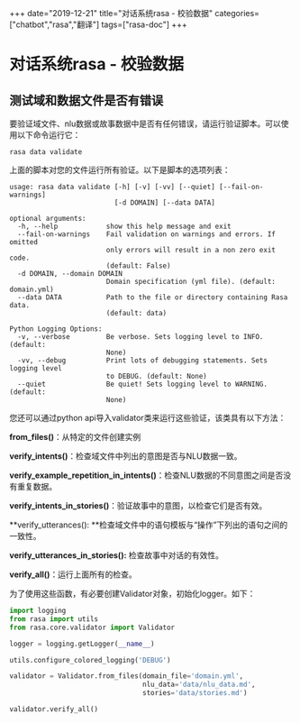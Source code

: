 +++
date="2019-12-21"
title="对话系统rasa - 校验数据"
categories=["chatbot","rasa","翻译"]
tags=["rasa-doc"]
+++

# 对话系统rasa - 校验数据

## 测试域和数据文件是否有错误

要验证域文件、nlu数据或故事数据中是否有任何错误，请运行验证脚本。可以使用以下命令运行它：

```
rasa data validate
```

上面的脚本对您的文件运行所有验证。以下是脚本的选项列表：

```
usage: rasa data validate [-h] [-v] [-vv] [--quiet] [--fail-on-warnings]
                          [-d DOMAIN] [--data DATA]

optional arguments:
  -h, --help            show this help message and exit
  --fail-on-warnings    Fail validation on warnings and errors. If omitted
                        only errors will result in a non zero exit code.
                        (default: False)
  -d DOMAIN, --domain DOMAIN
                        Domain specification (yml file). (default: domain.yml)
  --data DATA           Path to the file or directory containing Rasa data.
                        (default: data)

Python Logging Options:
  -v, --verbose         Be verbose. Sets logging level to INFO. (default:
                        None)
  -vv, --debug          Print lots of debugging statements. Sets logging level
                        to DEBUG. (default: None)
  --quiet               Be quiet! Sets logging level to WARNING. (default:
                        None)
```

您还可以通过python api导入validator类来运行这些验证，该类具有以下方法：

**from_files()**：从特定的文件创建实例

**verify_intents()**：检查域文件中列出的意图是否与NLU数据一致。

**verify_example_repetition_in_intents()**：检查NLU数据的不同意图之间是否没有重复数据。

**verify_intents_in_stories()**：验证故事中的意图，以检查它们是否有效。

**verify_utterances(): **检查域文件中的语句模板与“操作”下列出的语句之间的一致性。

**verify_utterances_in_stories():** 检查故事中对话的有效性。

**verify_all()**：运行上面所有的检查。

为了使用这些函数，有必要创建Validator对象，初始化logger。如下：

```python
import logging
from rasa import utils
from rasa.core.validator import Validator

logger = logging.getLogger(__name__)

utils.configure_colored_logging('DEBUG')

validator = Validator.from_files(domain_file='domain.yml',
                                 nlu_data='data/nlu_data.md',
                                 stories='data/stories.md')

validator.verify_all()
```

